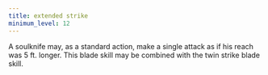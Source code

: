 ```yaml
---
title: extended strike
minimum_level: 12
---
```


A soulknife may, as a standard action, make a single attack as if his reach was 5 ft. longer. This blade skill may be combined with the twin strike blade skill.
